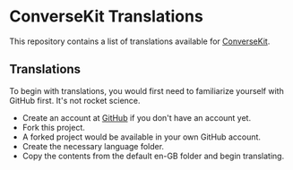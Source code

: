 # ConverseKit Translations
This repository contains a list of translations available for [ConverseKit](https://stackideas.com/conversekit). 


## Translations
To begin with translations, you would first need to familiarize yourself with GitHub first. It's not rocket science.

* Create an account at [GitHub](https://github.com/join) if you don't have an account yet.
* Fork this project.
* A forked project would be available in your own GitHub account.
* Create the necessary language folder.
* Copy the contents from the default en-GB folder and begin translating.
